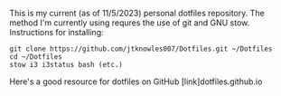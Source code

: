 This is my current (as of 11/5/2023) personal dotfiles repository.  The method I'm currently using requres the use of git and GNU stow.  Instructions for installing:
```
git clone https://github.com/jtknowles007/Dotfiles.git ~/Dotfiles
cd ~/Dotfiles
stow i3 i3status bash (etc.)
```

Here's a good resource for dotfiles on GitHub [link]dotfiles.github.io

